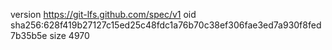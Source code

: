version https://git-lfs.github.com/spec/v1
oid sha256:628f419b27127c15ed25c48fdc1a76b70c38ef306fae3ed7a930f8fed7b35b5e
size 4970
